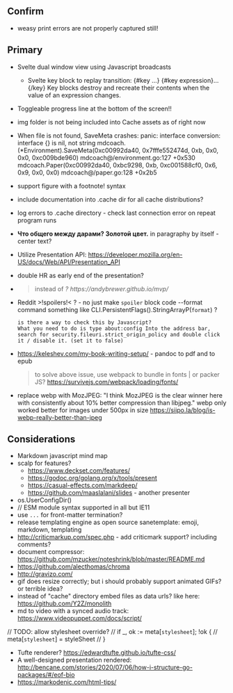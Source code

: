 ## Confirm

- weasy print errors are not properly captured still!

## Primary

- Svelte dual window view using Javascript broadcasts
  - Svelte key block to replay transition: {#key ...}
    {#key expression}...{/key}
    Key blocks destroy and recreate their contents when the value of an expression changes.
- Toggleable progress line at the bottom of the screen!!
- img folder is not being included into Cache assets as of right now
- When file is not found, SaveMeta crashes:
  panic: interface conversion: interface {} is nil, not string
  mdcoach.(\*Environment).SaveMeta(0xc00992da40, 0x7fffe552474d, 0xb, 0x0, 0x0, 0xc009bde960)
  mdcoach@/environment.go:127 +0x530
  mdcoach.Paper(0xc00992da40, 0xbc9298, 0xb, 0xc001588cf0, 0x6, 0x9, 0x0, 0x0)
  mdcoach@/paper.go:128 +0x2b5
- support figure with a footnote! syntax
- include documentation into .cache dir for all cache distributions?
- log errors to .cache directory - check last connection error on repeat program runs
- **Что общего между дарами? Золотой цвет.** in paragraphy by itself - center text?
- Utilize Presentation API: https://developer.mozilla.org/en-US/docs/Web/API/Presentation_API
- double HR as early end of the presentation?
- <blockquote><footer> instead of <cite>? https://andybrewer.github.io/mvp/
- Reddit >!spoilers!< ? - no just make `spoiler` block code
  --format command something like CLI.PersistentFlags().StringArrayP(`format`) ?

      is there a way to check this by Javascript?
      What you need to do is type about:config Into the address bar, search for security.fileuri.strict_origin_policy and double click it / disable it. (set it to false)

- https://keleshev.com/my-book-writing-setup/ - pandoc to pdf and to epub
  > to solve above issue, use webpack to bundle in fonts | or packer JS?
  > https://survivejs.com/webpack/loading/fonts/
- replace webp with MozJPEG: "I think MozJPEG is the clear winner here with consistently about 10% better compression than libjpeg." webp only worked better for images under 500px in size https://siipo.la/blog/is-webp-really-better-than-jpeg

## Considerations

- Markdown javascript mind map
- scalp for features?
  - https://www.deckset.com/features/
  - https://godoc.org/golang.org/x/tools/present
  - https://casual-effects.com/markdeep/
  - https://github.com/maaslalani/slides - another presenter
- os.UserConfigDir()
- <script type="module" src="/src/app.js"></script> // ESM module syntax supported in all but IE11
- use `...` for front-matter termination?
- release templating engine as open source sanetemplate: emoji, markdown, templating
- http://criticmarkup.com/spec.php - add criticmark support? including comments?
- document compressor: https://github.com/mzucker/noteshrink/blob/master/README.md
- https://github.com/alecthomas/chroma
- http://gravizo.com/
- gif does resize correctly; but i should probably support animated GIFs? or terrible idea?
- instead of "cache" directory embed files as data urls? like here: https://github.com/Y2Z/monolith
- md to video with a synced audio track: https://www.videopuppet.com/docs/script/

// TODO: allow stylesheet override?
// if \_, ok := meta[`stylesheet`]; !ok {
// meta[`stylesheet`] = styleSheet
// }

- Tufte renderer? https://edwardtufte.github.io/tufte-css/
- A well-designed presentation rendered: http://bencane.com/stories/2020/07/06/how-i-structure-go-packages/#/eof-bio
- https://markodenic.com/html-tips/
